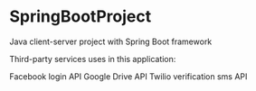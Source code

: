 # SpringBootProject
Java client-server project with Spring Boot framework

Third-party services uses in this application:

Facebook login API
Google Drive API
Twilio verification sms API